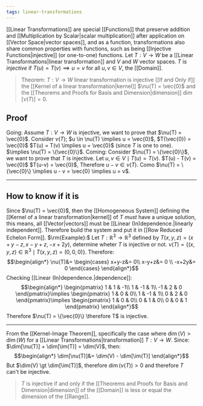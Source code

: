 ```yaml
---
tags: linear-transformations
---
```

[[Linear Transformations]] are special [[Functions]] that preserve addition and [[Multiplication by Scalar|scalar multiplication]] after application on [[Vector Space|vector spaces]], and as a function, transformations also share common properties with functions, such as being [[Injective Functions|injective]] (or one-to-one) functions.
Let $T: V \rightarrow W$ be a [[Linear Transformations|linear transformation]] and $V$ and $W$ vector spaces. $T$ is *injective* if $T(u) = T(v) \implies u = v$ for all $u,v \in V$, the [[Domain]].

> Theorem: $T: V \rightarrow W$ linear transformation is injective [[If and Only if]] the [[Kernel of a linear transformation|kernel]] $\nu(T) = \vec{0}$ and the [[Theorems and Proofs for Basis and Dimension|dimension]] $\dim[\nu(T)]= 0$.
## Proof
Going: 
Assume $T:V \rightarrow W$ is injective, we want to prove that $\nu(T) = \vec{0}$.
Consider $\nu(T)$; $u \in \nu(T) \implies u = \vec{0}$, $T(\vec{0}) = \vec{0}$
$T(u) = T(v) \implies u = \vec{0}$ (since $T$ is one to one).
$\implies \nu(T) = \{\vec{0}\}$.
Coming: 
Consider $\nu(T) = \{\vec{0}\}$, we want to prove that $T$ is injective.
Let $u,v \in V \mid T(u) = T(v)$.
$T(u) - T(v) = \vec{0}$
$T(u-v) = \vec{0}$, Therefore $u - v \in \nu(T)$.
Como $\nu(T) = \{\vec{0}\} \implies u - v = \vec{0} \implies u = v$.
___
## How to know if it is
Since $\nu(T) = \vec{0}$, then the [[Homogeneous System]] defining the [[Kernel of a linear transformation|kernel]] of $T$ *must* have a unique solution, this means, all [[Vector|vectors]] must be [[Linear (In)dependence.|linearly independent]]. Therefore build the system and put it in [[Row Reduced Echelon Form]].
$\rm{Example}:$ 
Let $T: \mathbb{R}^{3} \rightarrow \mathbb{R}^{3}$ defined by $T(x,y,z)=(x+y-z,x-y+z,-x+2y)$, determine wheter $T$ is injective or not.
$\nu(T) = \{(x,y,z) \in \mathbb{R}^{3} \mid T(x,y,z) = (0,0,0) \}$. Therefore:
$$\begin{align*}
\nu(T)&= \begin{cases}
x+y-z&= 0\\
x-y+z&= 0 \\
-x+2y&= 0 
\end{cases}
\end{align*}$$
Checking [[Linear (In)dependence.|dependence]]:
$$\begin{align*}
\begin{pmatrix}
1 & 1 & -1\\
1 & -1 & 1\\
-1 & 2 & 0
\end{pmatrix}\implies
\begin{pmatrix}
1 & 0 & 0\\
1 & -1 & 1\\
0 & 2 & 0
\end{pmatrix}\implies
\begin{pmatrix}
1 & 0 & 0\\
0 & 1 & 0\\
0 & 0 & 1
\end{pmatrix}
\end{align*}$$
Therefore $\nu(T) = \{\vec{0}\} \therefore T$ is injective.
___
From the [[Kernel-Image Theorem]], specifically the case where $\dim(V) \gt \dim(W)$ for a [[Linear Transformations|transformation]] $T:V\rightarrow W$. Since: $\dim[\nu(T)] + \dim[\im(T)] = \dim(V)$, then:
$$\begin{align*}
\dim[\nu(T)]&= \dim(V) - \dim[\im(T)]
\end{align*}$$
But $\dim(V) \gt \dim[\im(T)]$, therefore $\dim(\nu(T)) \gt 0$ and therefore $T$ can't be injective.

> $T$ is injective if and only if the [[Theorems and Proofs for Basis and Dimension|dimension]] of the [[Domain]] is less or equal the dimension of the [[Range]].